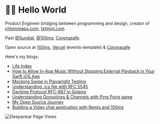 # 👋🏽 Hello World

Product Engineer bridging between programming and design, creator of [chloromaps.com](https://chloromaps.com), [txtmoji.com](https://txtmoji.com). 

Past [@Sundial](https://sundial.so), [@100ms](https://www.100ms.live/), [Coronasafe](https://github.com/coronasafe).

Open source at [100ms](https://github.com/100mslive), [Vercel](https://github.com/vercel) (events-template) & [Coronasafe](https://github.com/coronasafe)

Here's my blogs:

<!--START_SECTION:feed-->
* [Life Index](https:&#x2F;&#x2F;dpnkr.in&#x2F;blog&#x2F;life-index)
* [How to Allow In-App Music Without Stopping External Playback in Your Swift iOS App](https:&#x2F;&#x2F;dpnkr.in&#x2F;blog&#x2F;prevent-swift-app-stopping-external-music)
* [Mocking Swipe in Playwright Testing](https:&#x2F;&#x2F;dpnkr.in&#x2F;blog&#x2F;swipe-playwright-testing)
* [Understanding .ics file with RFC 5545](https:&#x2F;&#x2F;dpnkr.in&#x2F;blog&#x2F;understanding-ics-file)
* [Daytime Protocol RFC-867 in Golang](https:&#x2F;&#x2F;dpnkr.in&#x2F;blog&#x2F;daytime-protocol-golang)
* [Understanding Goroutines &amp; Channels with Ping Pong game](https:&#x2F;&#x2F;dpnkr.in&#x2F;blog&#x2F;goroutines-ping-pong)
* [My Open Source Journey](https:&#x2F;&#x2F;dpnkr.in&#x2F;blog&#x2F;open-source-journey)
* [Building a Video chat application with Remix and 100ms](https:&#x2F;&#x2F;dpnkr.in&#x2F;blog&#x2F;remix-video-chat-app)
<!--END_SECTION:feed-->

<p align="left"> <img src="https://komarev.com/ghpvc/?username=Deep-Codes&label=Views&color=blue&style=plastic" alt="Deepankar Page Views" /> </p>
